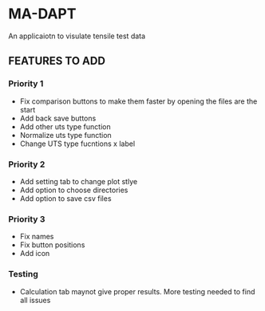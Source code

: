 # MA-DAPT

An applicaiotn to visulate tensile test data


## FEATURES TO ADD

### Priority 1
- Fix comparison buttons to make them faster by opening the files are the start
- Add back save buttons
- Add other uts type function
- Normalize uts type function
- Change UTS type fucntions x label

### Priority 2
- Add setting tab to change plot stlye
- Add option to choose directories
- Add option to save csv files

### Priority 3
- Fix names
- Fix button positions
- Add icon

### Testing 
- Calculation tab maynot give proper results. More testing needed to find all issues
